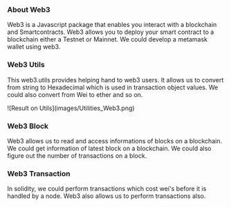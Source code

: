 ### About Web3
<p>Web3 is a Javascript package that enables you interact with a blockchain and Smartcontracts. Web3 allows you to deploy your smart contract to a  blockchain either a Testnet or Mainnet. We could develop a metamask wallet using web3.</p>

### Web3 Utils
<p>This web3.utils provides helping hand to web3 users. It allows us to convert from string to Hexadecimal which is used in transaction object values. We could also convert from Wei to ether and so on.</p>
![Result on Utils](images/Utilities_Web3.png)

### Web3 Block
<p>Web3 allows us to read and access informations of blocks on a blockchain. We could get information of latest block on a blockchain. We could also figure out the number of transactions on a block.</p>

### Web3 Transaction
<p>In solidity, we could perform transactions which cost wei's before it is handled by a node. Web3 also allows us to perform transactions also.</p>
